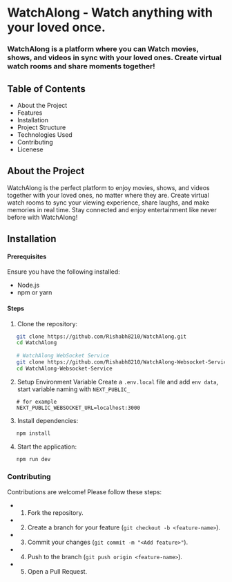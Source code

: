 # WatchAlong - Watch anything with your loved once.

### WatchAlong is a platform where you can Watch movies, shows, and videos in sync with your loved ones. Create virtual watch rooms and share moments together!

## Table of Contents
 - About the Project
 - Features
 - Installation
 - Project Structure
 - Technologies Used
 - Contributing
 - Licenese 

## About the Project
WatchAlong is the perfect platform to enjoy movies, shows, and videos together with your loved ones, no matter where they are. Create virtual watch rooms to sync your viewing experience, share laughs, and make memories in real time. Stay connected and enjoy entertainment like never before with WatchAlong!

## Installation
#### Prerequisites
Ensure you have the following installed:
 - Node.js 
 - npm or yarn
#### Steps
 1. Clone the repository:
 ```bash
    git clone https://github.com/Rishabh8210/WatchAlong.git
    cd WatchAlong
    
    # WatchAlong WebSocket Service 
    git clone https://github.com/Rishabh8210/WatchAlong-Websocket-Service.git
    cd WatchAlong-Websocket-Service
 ```
 2. Setup Environment Variable Create a `.env.local` file and add `env data`, start variable naming with `NEXT_PUBLIC_`
 ```
    # for example
    NEXT_PUBLIC_WEBSOCKET_URL=localhost:3000
 ```
 3. Install dependencies:
 ```bash
    npm install
 ```
 4. Start the application:
 ```bash
    npm run dev
 ```

### Contributing
Contributions are welcome! Please follow these steps:
 - 1. Fork the repository.
 - 2. Create a branch for your feature (` git checkout -b <feature-name> `).
 - 3. Commit your changes (` git commit -m "<Add feature>" `).
 - 4. Push to the branch (` git push origin <feature-name> `).
 - 5. Open a Pull Request. 

